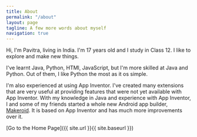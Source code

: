 ```yaml
---
title: About
permalink: "/about"
layout: page
tagline: A few more words about myself
navigation: true
---
```


Hi, I'm Pavitra, living in India. I'm 17 years old and I study in Class 12. I like to explore and make new things.

I've learnt Java, Python, HTMl, JavaScript, but I'm more skilled at Java and Python. Out of them, I like Python the most as it os simple.

I'm also experienced at using App Inventor. I've created many extensions that are very useful at providing features that were not yet available with App Inventor. With my knowledge in Java and experience with App Inventor, I and some of my friends started a whole new Android app builder, [Makeroid](https://makeroid.io). It is based on App Inventor and has much more improvements over it.

[Go to the Home Page]({{ site.url }}{{ site.baseurl }})
